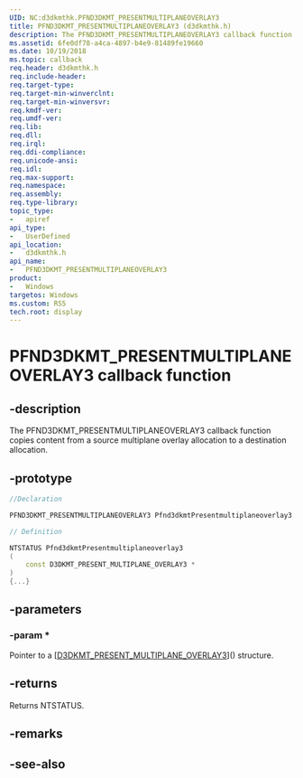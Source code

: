 ```yaml
---
UID: NC:d3dkmthk.PFND3DKMT_PRESENTMULTIPLANEOVERLAY3
title: PFND3DKMT_PRESENTMULTIPLANEOVERLAY3 (d3dkmthk.h)
description: The PFND3DKMT_PRESENTMULTIPLANEOVERLAY3 callback function copies content from a source multiplane overlay allocation to a destination allocation.
ms.assetid: 6fe0df78-a4ca-4897-b4e9-81489fe19660
ms.date: 10/19/2018
ms.topic: callback
req.header: d3dkmthk.h
req.include-header:
req.target-type:
req.target-min-winverclnt:
req.target-min-winversvr:
req.kmdf-ver:
req.umdf-ver:
req.lib:
req.dll:
req.irql: 
req.ddi-compliance:
req.unicode-ansi:
req.idl:
req.max-support:
req.namespace:
req.assembly:
req.type-library: 
topic_type: 
-	apiref
api_type: 
-	UserDefined
api_location: 
-	d3dkmthk.h
api_name: 
-	PFND3DKMT_PRESENTMULTIPLANEOVERLAY3
product:
-	Windows
targetos: Windows
ms.custom: RS5
tech.root: display
---
```


# PFND3DKMT_PRESENTMULTIPLANEOVERLAY3 callback function

## -description

The PFND3DKMT_PRESENTMULTIPLANEOVERLAY3 callback function copies content from a source multiplane overlay allocation to a destination allocation.

## -prototype

```cpp
//Declaration

PFND3DKMT_PRESENTMULTIPLANEOVERLAY3 Pfnd3dkmtPresentmultiplaneoverlay3; 

// Definition

NTSTATUS Pfnd3dkmtPresentmultiplaneoverlay3 
(
	const D3DKMT_PRESENT_MULTIPLANE_OVERLAY3 *
)
{...}

```

## -parameters

### -param * 

Pointer to a [[D3DKMT_PRESENT_MULTIPLANE_OVERLAY3](ns-d3dkmthk-_d3dkmt_present_multiplane_overlay3.md)]() structure.

## -returns

Returns NTSTATUS.


## -remarks




## -see-also
